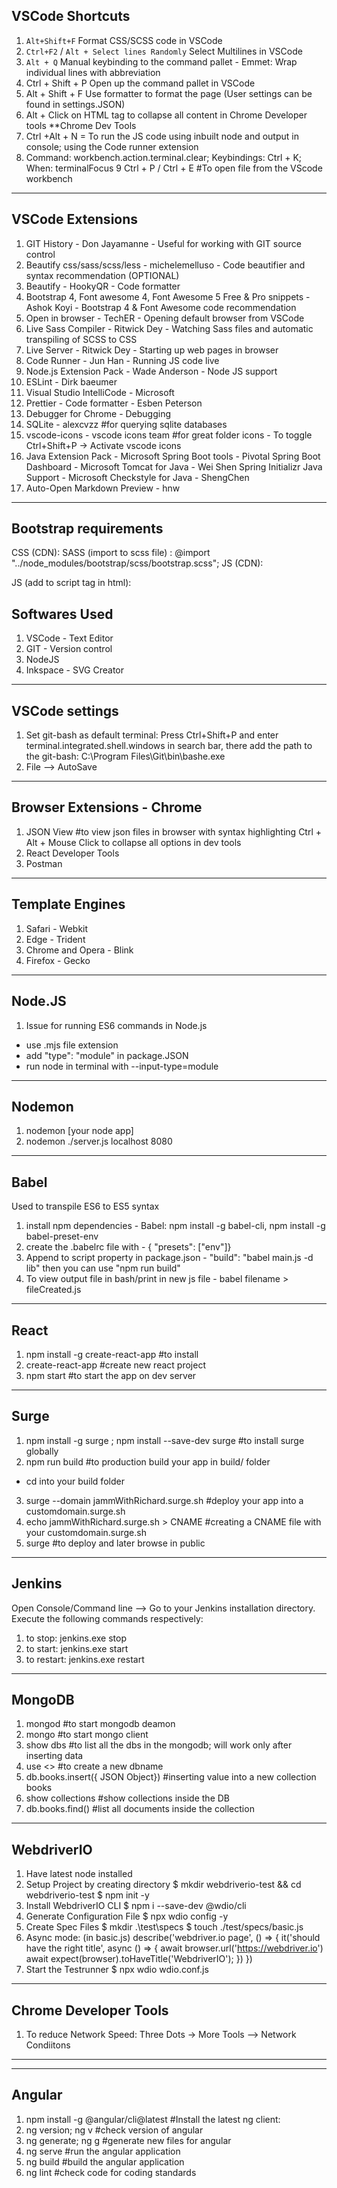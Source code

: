 ## VSCode Shortcuts

1. `Alt+Shift+F` Format CSS/SCSS code in VSCode
2. `Ctrl+F2` / `Alt + Select lines Randomly` Select Multilines in VSCode
3. `Alt + Q` Manual keybinding to the command pallet - Emmet: Wrap individual lines with abbreviation
4. Ctrl + Shift + P Open up the command pallet in VSCode
5. Alt + Shift + F Use formatter to format the page (User settings can be found in settings.JSON)
6. Alt + Click on HTML tag to collapse all content in Chrome Developer tools \*\*Chrome Dev Tools
7. Ctrl +Alt + N = To run the JS code using inbuilt node and output in console; using the Code runner extension
8. Command: workbench.action.terminal.clear; Keybindings: Ctrl + K; When: terminalFocus
   9 Ctrl + P / Ctrl + E #To open file from the VScode workbench

---

## VSCode Extensions

1. GIT History - Don Jayamanne - Useful for working with GIT source control
2. Beautify css/sass/scss/less - michelemelluso - Code beautifier and syntax recommendation (OPTIONAL)
3. Beautify - HookyQR - Code formatter
4. Bootstrap 4, Font awesome 4, Font Awesome 5 Free & Pro snippets - Ashok Koyi - Bootstrap 4 & Font Awesome code recommendation
5. Open in browser - TechER - Opening default browser from VSCode
6. Live Sass Compiler - Ritwick Dey - Watching Sass files and automatic transpiling of SCSS to CSS
7. Live Server - Ritwick Dey - Starting up web pages in browser
8. Code Runner - Jun Han - Running JS code live
9. Node.js Extension Pack - Wade Anderson - Node JS support
10. ESLint - Dirk baeumer
11. Visual Studio IntelliCode - Microsoft
12. Prettier - Code formatter - Esben Peterson
13. Debugger for Chrome - Debugging
14. SQLite - alexcvzz #for querying sqlite databases
15. vscode-icons - vscode icons team #for great folder icons - To toggle Ctrl+Shift+P -> Activate vscode icons
16. Java Extension Pack - Microsoft
    Spring Boot tools - Pivotal
    Spring Boot Dashboard - Microsoft
    Tomcat for Java - Wei Shen
    Spring Initializr Java Support - Microsoft
    Checkstyle for Java - ShengChen
17. Auto-Open Markdown Preview - hnw

---


## Bootstrap requirements

CSS (CDN): <link rel="stylesheet" href="https://stackpath.bootstrapcdn.com/bootstrap/4.4.1/css/bootstrap.min.css" integrity="sha384-Vkoo8x4CGsO3+Hhxv8T/Q5PaXtkKtu6ug5TOeNV6gBiFeWPGFN9MuhOf23Q9Ifjh" crossorigin="anonymous">
SASS (import to scss file) : @import "../node_modules/bootstrap/scss/bootstrap.scss";
JS (CDN):

  <script src="https://code.jquery.com/jquery-3.4.1.slim.min.js" integrity="sha384-J6qa4849blE2+poT4WnyKhv5vZF5SrPo0iEjwBvKU7imGFAV0wwj1yYfoRSJoZ+n" crossorigin="anonymous"></script>
  <script src="https://cdn.jsdelivr.net/npm/popper.js@1.16.0/dist/umd/popper.min.js" integrity="sha384-Q6E9RHvbIyZFJoft+2mJbHaEWldlvI9IOYy5n3zV9zzTtmI3UksdQRVvoxMfooAo" crossorigin="anonymous"></script>
  <script src="https://stackpath.bootstrapcdn.com/bootstrap/4.4.1/js/bootstrap.min.js" integrity="sha384-wfSDF2E50Y2D1uUdj0O3uMBJnjuUD4Ih7YwaYd1iqfktj0Uod8GCExl3Og8ifwB6" crossorigin="anonymous"></script>

JS (add to script tag in html):

  <script src="../node_modules/jquery/dist/jquery.min.js"></script>

## <script src="../node_modules/bootstrap/dist/js/bootstrap.bundle.min.js"></script> <!-- #the bundle contains popperJS+JS -->

## Softwares Used

1. VSCode - Text Editor
2. GIT - Version control
3. NodeJS
4. Inkspace - SVG Creator

---

## VSCode settings

1. Set git-bash as default terminal: Press Ctrl+Shift+P and enter terminal.integrated.shell.windows in search bar, there add the path to the git-bash: C:\Program Files\Git\bin\bashe.exe
2. File --> AutoSave

---

## Browser Extensions - Chrome

1. JSON View #to view json files in browser with syntax highlighting
   Ctrl + Alt + Mouse Click to collapse all options in dev tools
2. React Developer Tools
3. Postman

---

## Template Engines

1. Safari - Webkit
2. Edge - Trident
3. Chrome and Opera - Blink
4. Firefox - Gecko


---

## Node.JS

1. Issue for running ES6 commands in Node.js

- use .mjs file extension
- add "type": "module" in package.JSON
- run node in terminal with --input-type=module

---

## Nodemon

1. nodemon [your node app]
2. nodemon ./server.js localhost 8080

---

## Babel

Used to transpile ES6 to ES5 syntax

1. install npm dependencies - Babel: npm install -g babel-cli, npm install -g babel-preset-env
2. create the .babelrc file with - { "presets": ["env"]}
3. Append to script property in package.json - "build": "babel main.js -d lib"
   then you can use "npm run build"
4. To view output file in bash/print in new js file - babel filename > fileCreated.js

---

## React

1. npm install -g create-react-app #to install
2. create-react-app <name-of-app> #create new react project
3. npm start #to start the app on dev server

---

## Surge

1. npm install -g surge ; npm install --save-dev surge #to install surge globally
2. npm run build #to production build your app in build/ folder

- cd into your build folder

3. surge --domain jammWithRichard.surge.sh #deploy your app into a customdomain.surge.sh
4. echo jammWithRichard.surge.sh > CNAME #creating a CNAME file with your customdomain.surge.sh
5. surge #to deploy and later browse in public

---

## Jenkins

Open Console/Command line --> Go to your Jenkins installation directory. Execute the following commands respectively:

1. to stop: jenkins.exe stop
2. to start: jenkins.exe start
3. to restart: jenkins.exe restart

---

## MongoDB

1. mongod #to start mongodb deamon
2. mongo #to start mongo client
3. show dbs #to list all the dbs in the mongodb; will work only after inserting data
4. use <<dbname>> #to create a new dbname
5. db.books.insert({ JSON Object}) #inserting value into a new collection books
6. show collections #show collections inside the DB
7. db.books.find() #list all documents inside the collection

---

## WebdriverIO

1. Have latest node installed
2. Setup Project by creating directory
   $ mkdir webdriverio-test && cd webdriverio-test
  $ npm init -y
3. Install WebdriverIO CLI
   \$ npm i --save-dev @wdio/cli
4. Generate Configuration File
   \$ npx wdio config -y
5. Create Spec Files
   $ mkdir .\test\specs
  $ touch ./test/specs/basic.js
6. Async mode: (in basic.js)
   describe('webdriver.io page', () => {
   it('should have the right title', async () => {
   await browser.url('https://webdriver.io')
   await expect(browser).toHaveTitle('WebdriverIO');
   })
   })
7. Start the Testrunner
   \$ npx wdio wdio.conf.js

---

## Chrome Developer Tools

1. To reduce Network Speed:
   Three Dots -> More Tools --> Network Condiitons

---



---

## Angular

1. npm install -g @angular/cli@latest #Install the latest ng client:
2. ng version; ng v #check version of angular
3. ng generate; ng g #generate new files for angular
4. ng serve #run the angular application
5. ng build #build the angular application
6. ng lint #check code for coding standards


